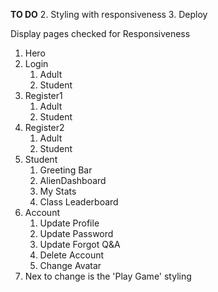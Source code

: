 **TO DO** 2. Styling with responsiveness 3. Deploy

Display pages checked for Responsiveness

1. Hero
2. Login
   1. Adult
   2. Student
3. Register1
   1. Adult
   2. Student
4. Register2
   1. Adult
   2. Student
5. Student
   1. Greeting Bar
   2. AlienDashboard
   3. My Stats
   4. Class Leaderboard
6. Account
   1. Update Profile
   2. Update Password
   3. Update Forgot Q&A
   4. Delete Account
   5. Change Avatar
7. Nex to change is the 'Play Game' styling
